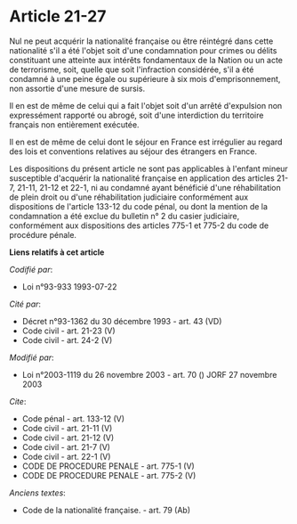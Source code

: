 # Article 21-27

Nul ne peut acquérir la nationalité française ou être réintégré dans cette nationalité s'il a été l'objet soit d'une
condamnation pour crimes ou délits constituant une atteinte aux intérêts fondamentaux de la Nation ou un acte de terrorisme,
soit, quelle que soit l'infraction considérée, s'il a été condamné à une peine égale ou supérieure à six mois
d'emprisonnement, non assortie d'une mesure de sursis. 

Il en est de même de celui qui a fait l'objet soit d'un arrêté d'expulsion non expressément rapporté ou abrogé, soit d'une
interdiction du territoire français non entièrement exécutée. 

Il en est de même de celui dont le séjour en France est irrégulier au regard des lois et conventions relatives au séjour des
étrangers en France. 

Les dispositions du présent article ne sont pas applicables à l'enfant mineur susceptible d'acquérir la nationalité française
en application des articles 21-7, 21-11, 21-12 et 22-1, ni au condamné ayant bénéficié d'une réhabilitation de plein droit ou
d'une réhabilitation judiciaire conformément aux dispositions de l'article 133-12 du code pénal, ou dont la mention de la
condamnation a été exclue du bulletin n° 2 du casier judiciaire, conformément aux dispositions des articles 775-1 et 775-2 du
code de procédure pénale.

**Liens relatifs à cet article**

_Codifié par_:

  - Loi n°93-933 1993-07-22

_Cité par_:

  - Décret n°93-1362 du 30 décembre 1993 - art. 43 (VD)
  - Code civil - art. 21-23 (V)
  - Code civil - art. 24-2 (V)

_Modifié par_:

  - Loi n°2003-1119 du 26 novembre 2003 - art. 70 () JORF 27 novembre 2003

_Cite_:

  - Code pénal - art. 133-12 (V)
  - Code civil - art. 21-11 (V)
  - Code civil - art. 21-12 (V)
  - Code civil - art. 21-7 (V)
  - Code civil - art. 22-1 (V)
  - CODE DE PROCEDURE PENALE - art. 775-1 (V)
  - CODE DE PROCEDURE PENALE - art. 775-2 (V)

_Anciens textes_:

  - Code de la nationalité française. - art. 79 (Ab)
